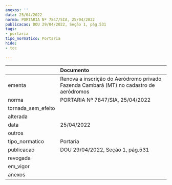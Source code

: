 ```yaml
---
anexos: ''
data: 25/04/2022
norma: PORTARIA Nº 7847/SIA, 25/04/2022
publicacao: DOU 29/04/2022, Seção 1, pág.531
tags:
- portaria
tipo_normatico: Portaria
hide: 
- toc 
 
---
```


|                    | Documento                                                                              |
|:-------------------|:---------------------------------------------------------------------------------------|
| ementa             | Renova a inscrição do Aeródromo privado Fazenda Cambará (MT) no cadastro de aeródromos |
| norma              | PORTARIA Nº 7847/SIA, 25/04/2022                                                       |
| tornada_sem_efeito |                                                                                        |
| alterada           |                                                                                        |
| data               | 25/04/2022                                                                             |
| outros             |                                                                                        |
| tipo_normatico     | Portaria                                                                               |
| publicacao         | DOU 29/04/2022, Seção 1, pág.531                                                       |
| revogada           |                                                                                        |
| em_vigor           |                                                                                        |
| anexos             |                                                                                        |